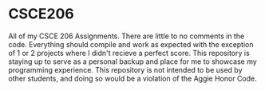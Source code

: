 # CSCE206

All of my CSCE 206 Assignments. There are little to no comments in the code. Everything should compile and work as expected with the exception of 1 or 2 projects where I didn't recieve a perfect score. This repository is staying up to serve as a personal backup and place for me to showcase my programming experience. This repository is not intended to be used by other students, and doing so would be a violation of the Aggie Honor Code.
